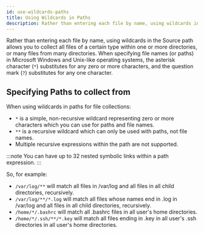 ```yaml
---
id: use-wildcards-paths
title: Using Wildcards in Paths
description: Rather than entering each file by name, using wildcards in the Source path allows you to collect all files of a certain type.
---
```



Rather than entering each file by name, using wildcards in the Source path allows you to collect all files of a certain type within one or more directories, or many files from many directories. When specifying file names (or paths) in Microsoft Windows and Unix-like operating systems, the asterisk character (`*`) substitutes for any zero or more characters, and the question mark (`?`) substitutes for any one character.

## Specifying Paths to collect from

When using wildcards in paths for file collections:
* `*` is a simple, non-recursive wildcard representing zero or more characters which you can use for paths and file names.
* `**` is a recursive wildcard which can only be used with paths, not file names.
* Multiple recursive expressions within the path are not supported. 

:::note
You can have up to 32 nested symbolic links within a path expression.
:::

So, for example:
* `/var/log/**` will match all files in /var/log and all files in all child directories, recursively.
* `/var/log/**/*.log` will match all files whose names end in .log in /var/log and all files in all child directories, recursively.
* `/home/*/.bashrc` will match all .bashrc files in all user's home directories.
* `/home/*/.ssh/**/*.key` will match all files ending in .key in all user's .ssh directories in all user's home directories.
